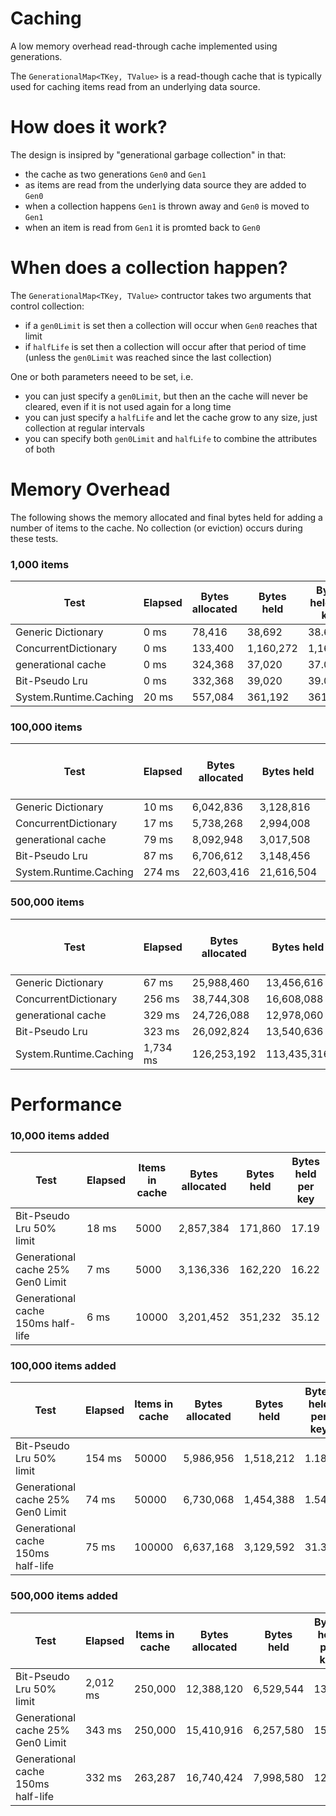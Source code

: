 # Caching
A low memory overhead read-through cache implemented using generations.

The `GenerationalMap<TKey, TValue>` is a read-though cache that is typically used for caching items read from an underlying data source.

# How does it work?

The design is insipred by "generational garbage collection" in that:

* the cache as two generations `Gen0` and `Gen1`
* as items are read from the underlying data source they are added to `Gen0`
* when a collection happens `Gen1` is thrown away and `Gen0` is moved to `Gen1`
* when an item is read from `Gen1` it is promted back to `Gen0`

# When does a collection happen?

The `GenerationalMap<TKey, TValue>` contructor takes two arguments that control collection:

* if a `gen0Limit` is set then a collection will occur when `Gen0` reaches that limit
* if `halfLife` is set then a collection will occur after that period of time (unless the `gen0Limit` was reached since the last collection)

One or both parameters neeed to be set, i.e.

* you can just specify a `gen0Limit`, but then an the cache will never be cleared, even if it is not used again for a long time
* you can just specify a `halfLife` and let the cache grow to any size, just collection at regular intervals
* you can specify both `gen0Limit` and `halfLife` to combine the attributes of both

# Memory Overhead

The following shows the memory allocated and final bytes held for adding a number of items to the cache.  No collection (or eviction)  occurs during these tests.

### 1,000 items

| Test | Elapsed | Bytes allocated | Bytes held | Bytes held per key |
| ---- | ------- | --------------- | ---------- | ------------------ |
| Generic Dictionary | 0 ms | 78,416 | 38,692 | 38.69 |
| ConcurrentDictionary | 0 ms | 133,400 | 1,160,272 | 1,160.27 |
| generational cache |  0 ms | 324,368 | 37,020 | 37.02 |
| Bit-Pseudo Lru |  0 ms | 332,368 | 39,020 | 39.02 |
| System.Runtime.Caching | 20 ms | 557,084 | 361,192 | 361.19 |


### 100,000 items

| Test | Elapsed | Bytes allocated | Bytes held | Bytes held per key |
| ---- | ------- | --------------- | ---------- | ------------------ |
| Generic Dictionary | 10 ms | 6,042,836 | 3,128,816 | 31.29 |
| ConcurrentDictionary | 17 ms | 5,738,268 | 2,994,008 | 29.94 |
| generational cache |  79 ms | 8,092,948 | 3,017,508 | 30.18 |
| Bit-Pseudo Lru |  87 ms | 6,706,612 | 3,148,456 | 31.48 |
| System.Runtime.Caching | 274 ms | 22,603,416 | 21,616,504 | 216.17 |


### 500,000 items

| Test | Elapsed | Bytes allocated | Bytes held | Bytes held per key |
| ---- | ------- | --------------- | ---------- | ------------------ |
| Generic Dictionary | 67 ms | 25,988,460 | 13,456,616 | 26.91 |
| ConcurrentDictionary | 256 ms | 38,744,308 | 16,608,088 | 33.22 |
| generational cache |  329 ms | 24,726,088 | 12,978,060 | 25.96 |
| Bit-Pseudo Lru |  323 ms | 26,092,824 | 13,540,636 | 27.08 |
| System.Runtime.Caching | 1,734 ms | 126,253,192 | 113,435,316 | 226.87 |

# Performance 

### 10,000 items added

| Test | Elapsed | Items in cache | Bytes allocated | Bytes held | Bytes held per key |
| ---- | ------- | -------------- | --------------- | ---------- | ------------------ |
| Bit-Pseudo Lru 50% limit | 18 ms | 5000 | 2,857,384 | 171,860 | 17.19 |
| Generational cache 25% Gen0 Limit | 7 ms | 5000 | 3,136,336 | 162,220 | 16.22 |
| Generational cache 150ms half-life | 6 ms | 10000 | 3,201,452 | 351,232 | 35.12 |

### 100,000 items added

| Test | Elapsed | Items in cache | Bytes allocated | Bytes held | Bytes held per key |
| ---- | ------- | -------------- | --------------- | ---------- | ------------------ |
| Bit-Pseudo Lru 50% limit | 154 ms | 50000 | 5,986,956 | 1,518,212 | 1.18 |
| Generational cache 25% Gen0 Limit | 74 ms | 50000 | 6,730,068 | 1,454,388 | 1.54 |
| Generational cache 150ms half-life | 75 ms |  100000 | 6,637,168 | 3,129,592 | 31.30 |

### 500,000 items added

| Test | Elapsed | Items in cache | Bytes allocated | Bytes held | Bytes held per key |
| ---- | ------- | -------------- | --------------- | ---------- | ------------------ |
| Bit-Pseudo Lru 50% limit | 2,012 ms | 250,000 | 12,388,120 | 6,529,544 | 13.06 |
| Generational cache 25% Gen0 Limit | 343 ms | 250,000 | 15,410,916 | 6,257,580 | 15.0 |
| Generational cache 150ms half-life | 332 ms | 263,287 | 16,740,424 | 7,998,580 | 12.52 |
